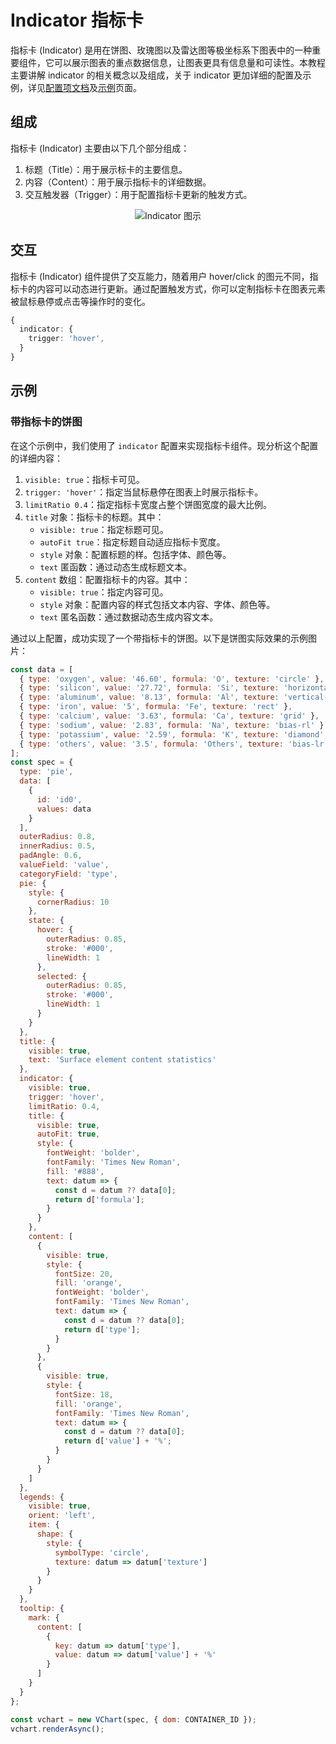 # Indicator 指标卡

指标卡 (Indicator) 是用在饼图、玫瑰图以及雷达图等极坐标系下图表中的一种重要组件，它可以展示图表的重点数据信息，让图表更具有信息量和可读性。本教程主要讲解 indicator 的相关概念以及组成，关于 indicator 更加详细的配置及示例，详见[配置项文档](../../option)及[示例](../../example)页面。

## 组成

指标卡 (Indicator) 主要由以下几个部分组成：

1.  标题（Title）：用于展示标卡的主要信息。
2.  内容（Content）：用于展示指标卡的详细数据。
3.  交互触发器（Trigger）：用于配置指标卡更新的触发方式。

<div style="text-align: center;">
  <img src="https://lf9-dp-fe-cms-tos.byteorg.com/obj/bit-cloud/0a2e223bdcd7410c08f6a6a16.png" alt="Indicator 图示">
</div>

## 交互

指标卡 (Indicator) 组件提供了交互能力，随着用户 hover/click 的图元不同，指标卡的内容可以动态进行更新。通过配置触发方式，你可以定制指标卡在图表元素被鼠标悬停或点击等操作时的变化。

```ts
{
  indicator: {
    trigger: 'hover',
  }
}
```

## 示例

### 带指标卡的饼图

在这个示例中，我们使用了 `indicator` 配置来实现指标卡组件。现分析这个配置的详细内容：

1.  `visible: true`：指标卡可见。
2.  `trigger: 'hover'`：指定当鼠标悬停在图表上时展示指标卡。
3.  `limitRatio 0.4`：指定指标卡宽度占整个饼图宽度的最大比例。
4.  `title` 对象：指标卡的标题。其中：
    - `visible: true`：指定标题可见。
    - `autoFit true`：指定标题自动适应指标卡宽度。
    - `style` 对象：配置标题的样。包括字体、颜色等。
    - `text` 匿函数：通过动态生成标题文本。
5.  `content` 数组：配置指标卡的内容。其中：
    - `visible: true`：指定内容可见。
    - `style` 对象：配置内容的样式包括文本内容、字体、颜色等。
    - `text` 匿名函数：通过数据动态生成内容文本。

通过以上配置，成功实现了一个带指标卡的饼图。以下是饼图实际效果的示例图片：

```javascript livedemo
const data = [
  { type: 'oxygen', value: '46.60', formula: 'O', texture: 'circle' },
  { type: 'silicon', value: '27.72', formula: 'Si', texture: 'horizontal-line' },
  { type: 'aluminum', value: '8.13', formula: 'Al', texture: 'vertical-line' },
  { type: 'iron', value: '5', formula: 'Fe', texture: 'rect' },
  { type: 'calcium', value: '3.63', formula: 'Ca', texture: 'grid' },
  { type: 'sodium', value: '2.83', formula: 'Na', texture: 'bias-rl' },
  { type: 'potassium', value: '2.59', formula: 'K', texture: 'diamond' },
  { type: 'others', value: '3.5', formula: 'Others', texture: 'bias-lr' }
];
const spec = {
  type: 'pie',
  data: [
    {
      id: 'id0',
      values: data
    }
  ],
  outerRadius: 0.8,
  innerRadius: 0.5,
  padAngle: 0.6,
  valueField: 'value',
  categoryField: 'type',
  pie: {
    style: {
      cornerRadius: 10
    },
    state: {
      hover: {
        outerRadius: 0.85,
        stroke: '#000',
        lineWidth: 1
      },
      selected: {
        outerRadius: 0.85,
        stroke: '#000',
        lineWidth: 1
      }
    }
  },
  title: {
    visible: true,
    text: 'Surface element content statistics'
  },
  indicator: {
    visible: true,
    trigger: 'hover',
    limitRatio: 0.4,
    title: {
      visible: true,
      autoFit: true,
      style: {
        fontWeight: 'bolder',
        fontFamily: 'Times New Roman',
        fill: '#888',
        text: datum => {
          const d = datum ?? data[0];
          return d['formula'];
        }
      }
    },
    content: [
      {
        visible: true,
        style: {
          fontSize: 20,
          fill: 'orange',
          fontWeight: 'bolder',
          fontFamily: 'Times New Roman',
          text: datum => {
            const d = datum ?? data[0];
            return d['type'];
          }
        }
      },
      {
        visible: true,
        style: {
          fontSize: 18,
          fill: 'orange',
          fontFamily: 'Times New Roman',
          text: datum => {
            const d = datum ?? data[0];
            return d['value'] + '%';
          }
        }
      }
    ]
  },
  legends: {
    visible: true,
    orient: 'left',
    item: {
      shape: {
        style: {
          symbolType: 'circle',
          texture: datum => datum['texture']
        }
      }
    }
  },
  tooltip: {
    mark: {
      content: [
        {
          key: datum => datum['type'],
          value: datum => datum['value'] + '%'
        }
      ]
    }
  }
};

const vchart = new VChart(spec, { dom: CONTAINER_ID });
vchart.renderAsync();
```
